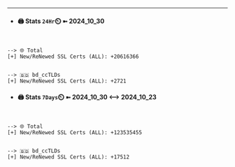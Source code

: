 

---
- #### 🖨️ **Stats** `24Hr`⏲️ ➼ 2024_10_30
```console


--> 🌐 Total
[+] New/ReNewed SSL Certs (ALL): +20616366


--> 🇧🇩 bd_ccTLDs
[+] New/ReNewed SSL Certs (ALL): +2721

```

- #### 🖨️ **Stats** `7Days`⏲️ ➼ 2024_10_30 <--> 2024_10_23
```console


--> 🌐 Total
[+] New/ReNewed SSL Certs (ALL): +123535455


--> 🇧🇩 bd_ccTLDs
[+] New/ReNewed SSL Certs (ALL): +17512

```

